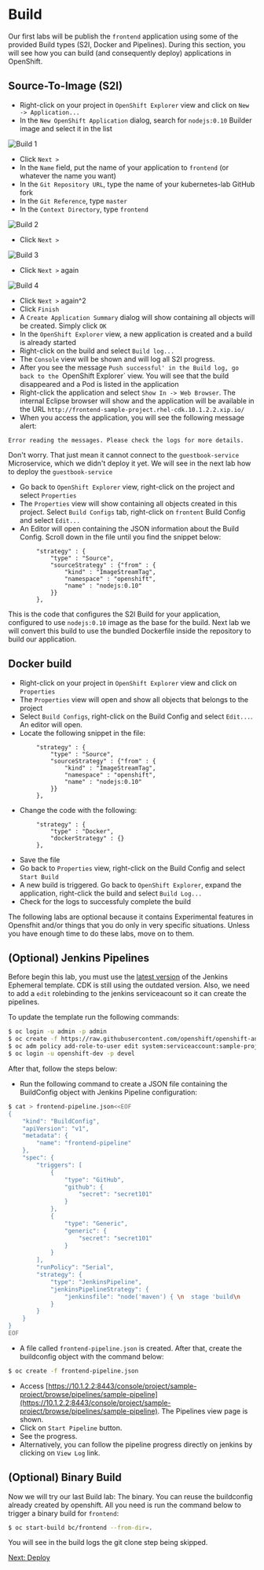 Build
=====
Our first labs will be publish the `frontend` application using some of the provided Build types (S2I, Docker and Pipelines). During this section, you will see how you can build (and consequently deploy) applications in OpenShift.

Source-To-Image (S2I)
---------------------
* Right-click on your project in `OpenShift Explorer` view and click on `New -> Application...`
* In the `New OpenShift Application` dialog, search for `nodejs:0.10` Builder image and select it in the list

![Build 1](https://raw.githubusercontent.com/rimolive/openshift-development-workshop/master/images/build-1.png)

* Click `Next >`
* In the `Name` field, put the name of your application to `frontend` (or whatever the name you want)
* In the `Git Repository URL`, type the name of your kubernetes-lab GitHub fork
* In the `Git Reference`, type `master`
* In the `Context Directory`, type `frontend`

![Build 2](https://raw.githubusercontent.com/rimolive/openshift-development-workshop/master/images/build-2.png)

* Click `Next >`

![Build 3](https://raw.githubusercontent.com/rimolive/openshift-development-workshop/master/images/build-3.png)

* Click `Next >` again

![Build 4](https://raw.githubusercontent.com/rimolive/openshift-development-workshop/master/images/build-4.png)

* Click `Next >` again^2
* Click `Finish`
* A `Create Application Summary` dialog will show containing all objects will be created. Simply click `OK`
* In the `OpenShift Explorer` view, a new application is created and a build is already started
* Right-click on the build and select `Build log...`
* The `Console` view will be shown and will log all S2I progress.
* After you see the message `Push successful' in the Build log, go back to the `OpenShift Explorer` view. You will see that the build disappeared and a Pod is listed in the application
* Right-click the application and select `Show In -> Web Browser`. The internal Eclipse browser will show and the application will be available in the URL `http://frontend-sample-project.rhel-cdk.10.1.2.2.xip.io/`
* When you access the application, you will see the following message alert:
```
Error reading the messages. Please check the logs for more details.
```
Don't worry. That just mean it cannot connect to the `guestbook-service` Microservice, which we didn't deploy it yet. We will see in the next lab how to deploy the `guestbook-service`
* Go back to `OpenShift Explorer` view, right-click on the project and select `Properties`
* The `Properties` view will show containing all objects created in this project. Select `Build Configs` tab, right-click on `frontent` Build Config and select `Edit...`
* An Editor will open containing the JSON information about the Build Config. Scroll down in the file until you find the snippet below:
```
        "strategy" : {
            "type" : "Source",
            "sourceStrategy" : {"from" : {
                "kind" : "ImageStreamTag",
                "namespace" : "openshift",
                "name" : "nodejs:0.10"
            }}
        },
```
This is the code that configures the S2I Build for your application, configured to use `nodejs:0.10` image as the base for the build. Next lab we will convert this build to use the bundled Dockerfile inside the repository to build our application.

Docker build
------------
* Right-click on your project in `OpenShift Explorer` view and click on `Properties`
* The `Properties` view will open and show all objects that belongs to the project
* Select `Build Configs`, right-click on the Build Config and select `Edit...`. An editor will open.
* Locate the following snippet in the file:
```
        "strategy" : {
            "type" : "Source",
            "sourceStrategy" : {"from" : {
                "kind" : "ImageStreamTag",
                "namespace" : "openshift",
                "name" : "nodejs:0.10"
            }}
        },
```
* Change the code with the following:
```
        "strategy" : {
            "type" : "Docker",
            "dockerStrategy" : {}
        },
```
* Save the file
* Go back to `Properties` view, right-click on the Build Config and select `Start Build`
* A new build is triggered. Go back to `OpenShift Explorer`, expand the application, right-click the build and select `Build Log...`
* Check for the logs to successfuly complete the build

The following labs are optional because it contains Experimental features in Opensfhit and/or things that you do only in very specific situations. Unless you have enough time to do these labs, move on to them.

(Optional) Jenkins Pipelines
----------------------------

Before begin this lab, you must use the [latest version](https://raw.githubusercontent.com/openshift/openshift-ansible/master/roles/openshift_examples/files/examples/v1.4/quickstart-templates/jenkins-ephemeral-template.json) of the Jenkins Ephemeral template. CDK is still using the outdated version. Also, we need to add a `edit` rolebinding to the jenkins serviceacount so it can create the pipelines.

To update the template run the following commands:

```bash
$ oc login -u admin -p admin
$ oc create -f https://raw.githubusercontent.com/openshift/openshift-ansible/master/roles/openshift_examples/files/examples/v1.4/quickstart-templates/jenkins-ephemeral-template.json -n openshift
$ oc adm policy add-role-to-user edit system:serviceaccount:sample-project:jenkins -n sample-project
$ oc login -u openshift-dev -p devel
```

After that, follow the steps below:

* Run the following command to create a JSON file containing the BuildConfig object with Jenkins Pipeline configuration:

```bash
$ cat > frontend-pipeline.json<<EOF
{
    "kind": "BuildConfig",
    "apiVersion": "v1",
    "metadata": {
        "name": "frontend-pipeline"
    },
    "spec": {
        "triggers": [
            {
                "type": "GitHub",
                "github": {
                    "secret": "secret101"
                }
            },
            {
                "type": "Generic",
                "generic": {
                    "secret": "secret101"
                }
            }
        ],
        "runPolicy": "Serial",
        "strategy": {
            "type": "JenkinsPipeline",
            "jenkinsPipelineStrategy": {
                "jenkinsfile": "node('maven') { \n  stage 'build\n          openshiftBuild(buildConfig: 'frontend', showBuildLogs: 'true')\\\n  stage 'deploy'\n          openshiftDeploy(deploymentConfig: 'frontend')\n}"
            }
        }
    }
}
EOF
```
* A file called `frontend-pipeline.json` is created. After that, create the buildconfig object with the command below:

```bash
$ oc create -f frontend-pipeline.json
```

* Access [https://10.1.2.2:8443/console/project/sample-project/browse/pipelines/sample-pipeline](https://10.1.2.2:8443/console/project/sample-project/browse/pipelines/sample-pipeline). The Pipelines view page is shown.
* Click on `Start Pipeline` button.
* See the progress.
* Alternatively, you can follow the pipeline progress directly on jenkins by clicking on `View Log` link.

(Optional) Binary Build
-----------------------

Now we will try our last Build lab: The binary. You can reuse the buildconfig already created by openshift. All you need is run the command below to trigger a binary build for `frontend`:

```bash
$ oc start-build bc/frontend --from-dir=.
```

You will see in the build logs the git clone step being skipped.

[Next: Deploy](https://github.com/rimolive/openshift-development-workshop/blob/master/workshop/deploy.md)